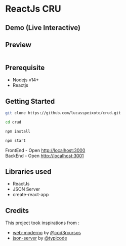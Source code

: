 # ReactJs CRU 

## Demo (Live Interactive)


## Preview
<img src=''>

## Prerequisite
* Nodejs v14+
* Reactjs

## Getting Started
```sh
git clone https://github.com/lucasspeixoto/crud.git

cd crud

npm install

npm start
```

FrontEnd - Open [http://localhost:3000](http://localhost:3000)<br>
BackEnd - Open [http://localhost:3001](http://localhost:3001)<br>
## Libraries used
* ReactJs
* JSON Server
* create-react-app

## Credits
This project took inspirations from :
* [web-moderno](https://github.com/coryhouse/pluralsight-redux-starter) by [@cod3rcursos](https://github.com/cod3rcursos/web-moderno)
* [json-server](https://github.com/coryhouse/pluralsight-redux-starter) by [@typicode](https://github.com/typicode/json-server)



